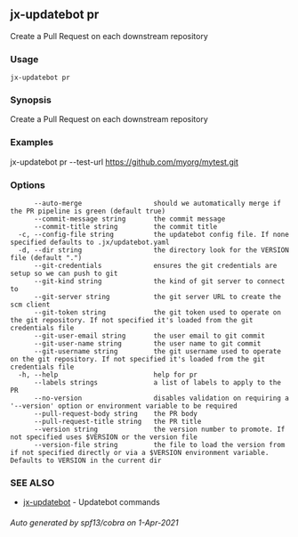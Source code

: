 ## jx-updatebot pr

Create a Pull Request on each downstream repository

### Usage

```
jx-updatebot pr
```

### Synopsis

Create a Pull Request on each downstream repository

### Examples

  jx-updatebot pr --test-url https://github.com/myorg/mytest.git

### Options

```
      --auto-merge                  should we automatically merge if the PR pipeline is green (default true)
      --commit-message string       the commit message
      --commit-title string         the commit title
  -c, --config-file string          the updatebot config file. If none specified defaults to .jx/updatebot.yaml
  -d, --dir string                  the directory look for the VERSION file (default ".")
      --git-credentials             ensures the git credentials are setup so we can push to git
      --git-kind string             the kind of git server to connect to
      --git-server string           the git server URL to create the scm client
      --git-token string            the git token used to operate on the git repository. If not specified it's loaded from the git credentials file
      --git-user-email string       the user email to git commit
      --git-user-name string        the user name to git commit
      --git-username string         the git username used to operate on the git repository. If not specified it's loaded from the git credentials file
  -h, --help                        help for pr
      --labels strings              a list of labels to apply to the PR
      --no-version                  disables validation on requiring a '--version' option or environment variable to be required
      --pull-request-body string    the PR body
      --pull-request-title string   the PR title
      --version string              the version number to promote. If not specified uses $VERSION or the version file
      --version-file string         the file to load the version from if not specified directly or via a $VERSION environment variable. Defaults to VERSION in the current dir
```

### SEE ALSO

* [jx-updatebot](jx-updatebot.md)	 - Updatebot commands

###### Auto generated by spf13/cobra on 1-Apr-2021

